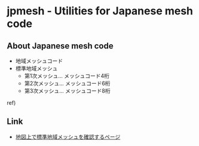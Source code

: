 jpmesh - Utilities for Japanese mesh code
=====

## About Japanese mesh code

* 地域メッシュコード
* 標準地域メッシュ
    * 第1次メッシュ... メッシュコード4桁
    * 第2次メッシュ... メッシュコード6桁
    * 第3次メッシュ... メッシュコード8桁

ref) 

## Link

* [地図上で標準地域メッシュを確認するページ](http://www.gis-tool.com/mapview/areameshmap.html)